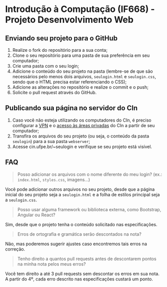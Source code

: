 # Introdução à Computação (IF668) - Projeto Desenvolvimento Web

## Enviando seu projeto para o GitHub
1. Realize o fork do repositório para a sua conta;
2. Clone o seu repositório para uma pasta de sua preferência em seu computador;
3. Crie uma pasta com o seu login;
4. Adicione o conteúdo do seu projeto na pasta (lembre-se de que são necessários pelo menos dois arquivos, `seulogin.html` e `seulogin.css`, sendo que o HTML precisa estar referenciando o CSS);
5. Adicione as alterações no repositório e realize o commit e o push;
6. Solicite o pull request através do GitHub.

## Publicando sua página no servidor do CIn

1. Caso você não esteja utilizando os computadores do CIn, é preciso configurar a [VPN](https://sites.google.com/cin.ufpe.br/coordenacao-de-infraestrutura/rede/vpn) e o [acesso às áreas privadas](https://sites.google.com/cin.ufpe.br/coordenacao-de-infraestrutura/servicos/areas-privadas) do CIn a partir de seu computador;
2. Transfira os arquivos do seu projeto (ou seja, o conteúdo da pasta `seulogin`) para a sua pasta `webserver`;
3. Acesse cin.ufpe.br/~seulogin e verifique se seu projeto está visível.

## FAQ

> Posso adicionar os arquivos com o nome diferente do meu login? (ex.: `index.html`, `styles.css`, imagens...)

Você pode adicionar outros arquivos no seu projeto, desde que a página inicial do seu projeto seja a `seulogin.html` e a folha de estilos principal seja a `seulogin.css`.

> Posso usar alguma framework ou biblioteca externa, como Bootstrap, Angular ou React?

Sim, desde que o projeto tenha o conteúdo solicitado nas especificações.

> Erros de ortografia e gramática serão descontados na nota?

Não, mas poderemos sugerir ajustes caso encontremos tais erros na correção.

> Tenho direito a quantos pull requests antes de descontarem pontos na minha nota pelos meus erros?

Você tem direito a até 3 pull requests sem descontar os erros em sua nota. A partir do 4º, cada erro descrito nas especificações custará um ponto.

